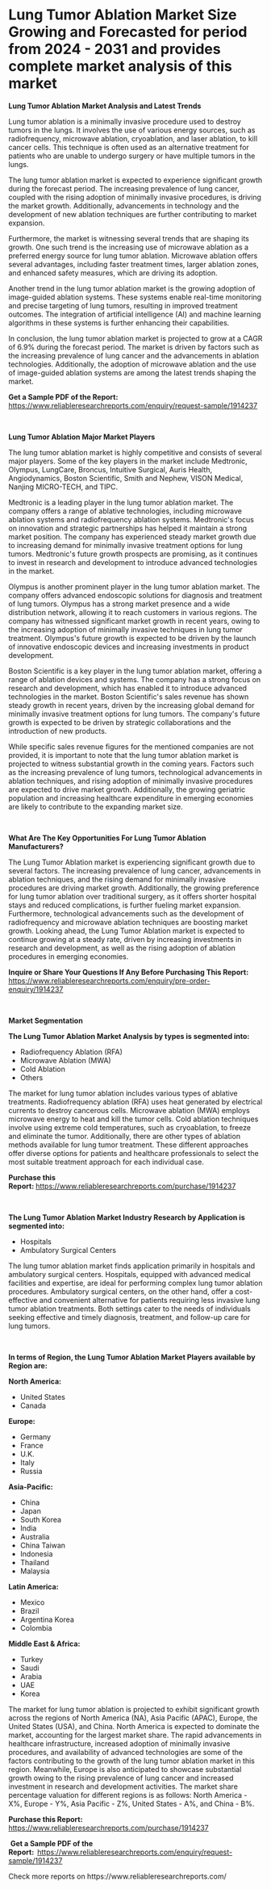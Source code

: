 <p><h1>Lung Tumor Ablation Market Size Growing and Forecasted for period from 2024 - 2031 and provides complete market analysis of this market</h1></p><p><strong>Lung Tumor Ablation Market Analysis and Latest Trends</strong></p>
<p><p>Lung tumor ablation is a minimally invasive procedure used to destroy tumors in the lungs. It involves the use of various energy sources, such as radiofrequency, microwave ablation, cryoablation, and laser ablation, to kill cancer cells. This technique is often used as an alternative treatment for patients who are unable to undergo surgery or have multiple tumors in the lungs.</p><p>The lung tumor ablation market is expected to experience significant growth during the forecast period. The increasing prevalence of lung cancer, coupled with the rising adoption of minimally invasive procedures, is driving the market growth. Additionally, advancements in technology and the development of new ablation techniques are further contributing to market expansion.</p><p>Furthermore, the market is witnessing several trends that are shaping its growth. One such trend is the increasing use of microwave ablation as a preferred energy source for lung tumor ablation. Microwave ablation offers several advantages, including faster treatment times, larger ablation zones, and enhanced safety measures, which are driving its adoption.</p><p>Another trend in the lung tumor ablation market is the growing adoption of image-guided ablation systems. These systems enable real-time monitoring and precise targeting of lung tumors, resulting in improved treatment outcomes. The integration of artificial intelligence (AI) and machine learning algorithms in these systems is further enhancing their capabilities.</p><p>In conclusion, the lung tumor ablation market is projected to grow at a CAGR of 6.9% during the forecast period. The market is driven by factors such as the increasing prevalence of lung cancer and the advancements in ablation technologies. Additionally, the adoption of microwave ablation and the use of image-guided ablation systems are among the latest trends shaping the market.</p></p>
<p><strong>Get a Sample PDF of the Report:&nbsp;</strong> <a href="https://www.reliableresearchreports.com/enquiry/request-sample/1914237">https://www.reliableresearchreports.com/enquiry/request-sample/1914237</a></p>
<p>&nbsp;</p>
<p><strong>Lung Tumor Ablation Major Market Players</strong></p>
<p><p>The lung tumor ablation market is highly competitive and consists of several major players. Some of the key players in the market include Medtronic, Olympus, LungCare, Broncus, Intuitive Surgical, Auris Health, Angiodynamics, Boston Scientific, Smith and Nephew, VISON Medical, Nanjing MICRO-TECH, and TIPC.</p><p>Medtronic is a leading player in the lung tumor ablation market. The company offers a range of ablative technologies, including microwave ablation systems and radiofrequency ablation systems. Medtronic's focus on innovation and strategic partnerships has helped it maintain a strong market position. The company has experienced steady market growth due to increasing demand for minimally invasive treatment options for lung tumors. Medtronic's future growth prospects are promising, as it continues to invest in research and development to introduce advanced technologies in the market.</p><p>Olympus is another prominent player in the lung tumor ablation market. The company offers advanced endoscopic solutions for diagnosis and treatment of lung tumors. Olympus has a strong market presence and a wide distribution network, allowing it to reach customers in various regions. The company has witnessed significant market growth in recent years, owing to the increasing adoption of minimally invasive techniques in lung tumor treatment. Olympus's future growth is expected to be driven by the launch of innovative endoscopic devices and increasing investments in product development.</p><p>Boston Scientific is a key player in the lung tumor ablation market, offering a range of ablation devices and systems. The company has a strong focus on research and development, which has enabled it to introduce advanced technologies in the market. Boston Scientific's sales revenue has shown steady growth in recent years, driven by the increasing global demand for minimally invasive treatment options for lung tumors. The company's future growth is expected to be driven by strategic collaborations and the introduction of new products.</p><p>While specific sales revenue figures for the mentioned companies are not provided, it is important to note that the lung tumor ablation market is projected to witness substantial growth in the coming years. Factors such as the increasing prevalence of lung tumors, technological advancements in ablation techniques, and rising adoption of minimally invasive procedures are expected to drive market growth. Additionally, the growing geriatric population and increasing healthcare expenditure in emerging economies are likely to contribute to the expanding market size.</p></p>
<p>&nbsp;</p>
<p><strong>What Are The Key Opportunities For Lung Tumor Ablation Manufacturers?</strong></p>
<p><p>The Lung Tumor Ablation market is experiencing significant growth due to several factors. The increasing prevalence of lung cancer, advancements in ablation techniques, and the rising demand for minimally invasive procedures are driving market growth. Additionally, the growing preference for lung tumor ablation over traditional surgery, as it offers shorter hospital stays and reduced complications, is further fueling market expansion. Furthermore, technological advancements such as the development of radiofrequency and microwave ablation techniques are boosting market growth. Looking ahead, the Lung Tumor Ablation market is expected to continue growing at a steady rate, driven by increasing investments in research and development, as well as the rising adoption of ablation procedures in emerging economies.</p></p>
<p><strong>Inquire or Share Your Questions If Any Before Purchasing This Report:</strong> <a href="https://www.reliableresearchreports.com/enquiry/pre-order-enquiry/1914237">https://www.reliableresearchreports.com/enquiry/pre-order-enquiry/1914237</a></p>
<p>&nbsp;</p>
<p><strong>Market Segmentation</strong></p>
<p><strong>The Lung Tumor Ablation Market Analysis by types is segmented into:</strong></p>
<p><ul><li>Radiofrequency Ablation (RFA)</li><li>Microwave Ablation (MWA)</li><li>Cold Ablation</li><li>Others</li></ul></p>
<p><p>The market for lung tumor ablation includes various types of ablative treatments. Radiofrequency ablation (RFA) uses heat generated by electrical currents to destroy cancerous cells. Microwave ablation (MWA) employs microwave energy to heat and kill the tumor cells. Cold ablation techniques involve using extreme cold temperatures, such as cryoablation, to freeze and eliminate the tumor. Additionally, there are other types of ablation methods available for lung tumor treatment. These different approaches offer diverse options for patients and healthcare professionals to select the most suitable treatment approach for each individual case.</p></p>
<p><strong>Purchase this Report:&nbsp;</strong><a href="https://www.reliableresearchreports.com/purchase/1914237">https://www.reliableresearchreports.com/purchase/1914237</a></p>
<p>&nbsp;</p>
<p><strong>The Lung Tumor Ablation Market Industry Research by Application is segmented into:</strong></p>
<p><ul><li>Hospitals</li><li>Ambulatory Surgical Centers</li></ul></p>
<p><p>The lung tumor ablation market finds application primarily in hospitals and ambulatory surgical centers. Hospitals, equipped with advanced medical facilities and expertise, are ideal for performing complex lung tumor ablation procedures. Ambulatory surgical centers, on the other hand, offer a cost-effective and convenient alternative for patients requiring less invasive lung tumor ablation treatments. Both settings cater to the needs of individuals seeking effective and timely diagnosis, treatment, and follow-up care for lung tumors.</p></p>
<p>&nbsp;</p>
<p><strong>In terms of Region, the Lung Tumor Ablation Market Players available by Region are:</strong></p>
<p>
    <p> <strong> North America: </strong>
        <ul>
            <li>United States</li>
            <li>Canada</li>
        </ul>
        </p> 
    <p> <strong> Europe: </strong>
        <ul>
            <li>Germany</li>
            <li>France</li>
            <li>U.K.</li>
            <li>Italy</li>
            <li>Russia</li>
        </ul>
        </p> 
    <p> <strong> Asia-Pacific: </strong>
        <ul>
            <li>China</li>
            <li>Japan</li>
            <li>South Korea</li>
            <li>India</li>
            <li>Australia</li>
            <li>China Taiwan</li>
            <li>Indonesia</li>
            <li>Thailand</li>
            <li>Malaysia</li>
        </ul>
        </p> 
    <p> <strong> Latin America: </strong>
        <ul>
            <li>Mexico</li>
            <li>Brazil</li>
            <li>Argentina Korea</li>
            <li>Colombia</li>
        </ul>
        </p> 
    <p> <strong> Middle East & Africa: </strong>
        <ul>
            <li>Turkey</li>
            <li>Saudi</li>
            <li>Arabia</li>
            <li>UAE</li>
            <li>Korea</li>
        </ul>
    </p>
    </p>
<p><p>The market for lung tumor ablation is projected to exhibit significant growth across the regions of North America (NA), Asia Pacific (APAC), Europe, the United States (USA), and China. North America is expected to dominate the market, accounting for the largest market share. The rapid advancements in healthcare infrastructure, increased adoption of minimally invasive procedures, and availability of advanced technologies are some of the factors contributing to the growth of the lung tumor ablation market in this region. Meanwhile, Europe is also anticipated to showcase substantial growth owing to the rising prevalence of lung cancer and increased investment in research and development activities. The market share percentage valuation for different regions is as follows: North America - X%, Europe - Y%, Asia Pacific - Z%, United States - A%, and China - B%.</p></p>
<p><strong>Purchase this Report: </strong><a href="https://www.reliableresearchreports.com/purchase/1914237">https://www.reliableresearchreports.com/purchase/1914237</a></p>
<p>&nbsp;<strong>Get a Sample PDF of the Report:&nbsp;&nbsp;</strong><a href="https://www.reliableresearchreports.com/enquiry/request-sample/1914237">https://www.reliableresearchreports.com/enquiry/request-sample/1914237</a></p>
<p><strong></strong></p>
<p>Check more reports on https://www.reliableresearchreports.com/</p>